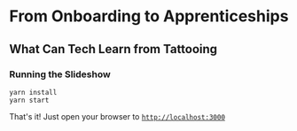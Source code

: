 # From Onboarding to Apprenticeships
## What Can Tech Learn from Tattooing

### Running the Slideshow

```
yarn install
yarn start
```

That's it! Just open your browser to [`http://localhost:3000`](http://localhost:3000)
